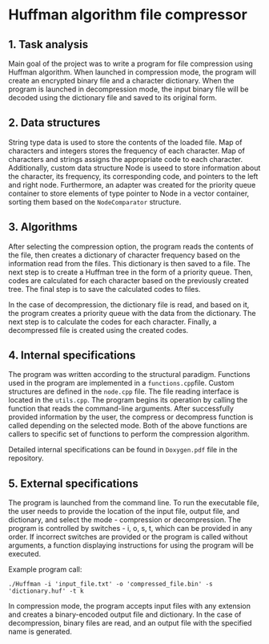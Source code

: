 # Huffman algorithm file compressor

## 1. Task analysis

Main goal of the project was to write a program for file compression using Huffman algorithm.
When launched in compression mode, the program will create an encrypted binary file and a character dictionary.
When the program is launched in decompression mode, the input binary file will be decoded using the dictionary file and saved to its original form.

## 2. Data structures

String type data is used to store the contents of the loaded file. Map of characters and integers stores the frequency of each character. Map of characters and strings assigns the appropriate code to each character.
Additionally, custom data structure Node is useed to store information about the character, its frequency, its corresponding code, and pointers to the left and right node.
Furthermore, an adapter was created for the priority queue container to store elements of type pointer to Node in a vector container, sorting them based on the ```NodeComparator``` structure.

## 3. Algorithms

After selecting the compression option, the program reads the contents of the file, then creates a dictionary of character frequency based on the information read from the files.
This dictionary is then saved to a file. The next step is to create a Huffman tree in the form of a priority queue.
Then, codes are calculated for each character based on the previously created tree.
The final step is to save the calculated codes to files.

In the case of decompression, the dictionary file is read, and based on it, the program creates a priority queue with the data from the dictionary. The next step is to calculate the codes for each character. Finally, a decompressed file is created using the created codes.

## 4. Internal specifications

The program was written according to the structural paradigm. Functions used in the program are implemented in a ```functions.cpp```file. Custom structures are defined in the ```node.cpp``` file. The file reading interface is located in the ```utils.cpp```.
The program begins its operation by calling the function that reads the command-line arguments.
After successfully provided information by the user, the compress or decompress function is called depending on the selected mode.
Both of the above functions are callers to specific set of functions to perform the compression algorithm.

Detailed internal specifications can be found in ```Doxygen.pdf``` file in the repository.

## 5. External specifications

The program is launched from the command line. To run the executable file, the user needs to provide the location of the input file, output file, and dictionary, and select the mode - compression or decompression. The program is controlled by switches - i, o, s, t, which can be provided in any order.
If incorrect switches are provided or the program is called without arguments, a function displaying instructions for using the program will be executed.

Example program call:

```text
./Huffman -i 'input_file.txt' -o 'compressed_file.bin' -s 'dictionary.huf' -t k
```

In compression mode, the program accepts input files with any extension and creates a binary-encoded output file and dictionary.
In the case of decompression, binary files are read, and an output file with the specified name is generated.
